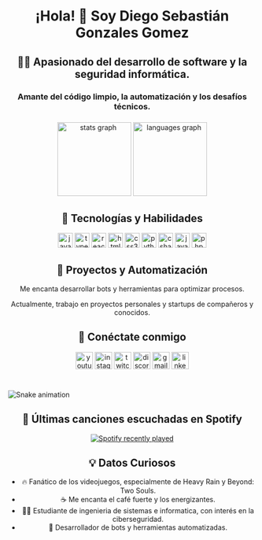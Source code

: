 <h1 align="center">¡Hola! 🙌 Soy Diego Sebastián Gonzales Gomez</h1>

<h2 align="center">👨‍💻 Apasionado del desarrollo de software y la seguridad informática.</h2>
<h3 align="center">Amante del código limpio, la automatización y los desafíos técnicos.</h3>

###

<div align="center">
  <img src="https://github-readme-stats.vercel.app/api?username=estrosebas&hide_title=false&hide_rank=false&show_icons=true&include_all_commits=true&count_private=true&disable_animations=false&theme=dracula&locale=en&hide_border=false" height="150" alt="stats graph"  />
  <img src="https://github-readme-stats.vercel.app/api/top-langs?username=estrosebas&locale=en&hide_title=false&layout=compact&card_width=320&langs_count=5&theme=dracula&hide_border=false" height="150" alt="languages graph"  />
</div>

###

<h2 align="center">🚀 Tecnologías y Habilidades</h2>
<div align="center">
  <img src="https://cdn.jsdelivr.net/gh/devicons/devicon/icons/javascript/javascript-original.svg" height="30" alt="javascript logo"  />
  <img src="https://cdn.jsdelivr.net/gh/devicons/devicon/icons/typescript/typescript-original.svg" height="30" alt="typescript logo"  />
  <img src="https://cdn.jsdelivr.net/gh/devicons/devicon/icons/react/react-original.svg" height="30" alt="react logo"  />
  <img src="https://cdn.jsdelivr.net/gh/devicons/devicon/icons/html5/html5-original.svg" height="30" alt="html5 logo"  />
  <img src="https://cdn.jsdelivr.net/gh/devicons/devicon/icons/css3/css3-original.svg" height="30" alt="css3 logo"  />
  <img src="https://cdn.jsdelivr.net/gh/devicons/devicon/icons/python/python-original.svg" height="30" alt="python logo"  />
  <img src="https://cdn.jsdelivr.net/gh/devicons/devicon/icons/csharp/csharp-original.svg" height="30" alt="csharp logo"  />
  <img src="https://cdn.jsdelivr.net/gh/devicons/devicon/icons/java/java-original.svg" height="30" alt="java logo"  />
  <img src="https://cdn.jsdelivr.net/gh/devicons/devicon/icons/php/php-original.svg" height="30" alt="php logo"  />
</div>

###

<h2 align="center">📡 Proyectos y Automatización</h2>
<p align="center">Me encanta desarrollar bots y herramientas para optimizar procesos.</p>
<p align="center">Actualmente, trabajo en proyectos personales y startups de compañeros y conocidos.</p>

###

<div align="center">
  <h2>📱 Conéctate conmigo</h2>
  <img src="https://img.shields.io/static/v1?message=Youtube&logo=youtube&label=&color=FF0000&logoColor=white&labelColor=&style=for-the-badge" height="35" alt="youtube logo"  />
  <img src="https://img.shields.io/static/v1?message=Instagram&logo=instagram&label=&color=E4405F&logoColor=white&labelColor=&style=for-the-badge" height="35" alt="instagram logo"  />
  <img src="https://img.shields.io/static/v1?message=Twitch&logo=twitch&label=&color=9146FF&logoColor=white&labelColor=&style=for-the-badge" height="35" alt="twitch logo"  />
  <img src="https://img.shields.io/static/v1?message=Discord&logo=discord&label=&color=7289DA&logoColor=white&labelColor=&style=for-the-badge" height="35" alt="discord logo"  />
  <img src="https://img.shields.io/static/v1?message=Gmail&logo=gmail&label=&color=D14836&logoColor=white&labelColor=&style=for-the-badge" height="35" alt="gmail logo"  />
  <img src="https://img.shields.io/static/v1?message=LinkedIn&logo=linkedin&label=&color=0077B5&logoColor=white&labelColor=&style=for-the-badge" height="35" alt="linkedin logo"  />
</div>

###

<br clear="both">

<img src="https://raw.githubusercontent.com/estrosebas/estrosebas/output/snake.svg" alt="Snake animation" />

###

<div align="center">
  <h2>🎵 Últimas canciones escuchadas en Spotify</h2>
  <a href="https://open.spotify.com/user/am7k2gf3i2djdqcqxjshj6u8q">
    <img src="https://spotify-recently-played-readme.vercel.app/api?user=am7k2gf3i2djdqcqxjshj6u8q&count=5&unique=true" alt="Spotify recently played"  />
  </a>
</div>

###

<h2 align="center">💡 Datos Curiosos</h2>
<ul align="center">
  <li>🔥 Fanático de los videojuegos, especialmente de Heavy Rain y Beyond: Two Souls.</li>
  <li>☕ Me encanta el café fuerte y los energizantes.</li>
  <li>🕵️‍♂️ Estudiante de ingenieria de sistemas e informatica, con interés en la ciberseguridad.</li>
  <li>🤖 Desarrollador de bots y herramientas automatizadas.</li>
</ul>
